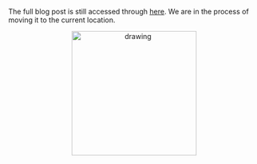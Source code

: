 The full blog post is still accessed through [here](https://www.1onepsilon.com/single-post/2017/06/02/Do-you-pay-99-cents-or-1-dollar). We are in the process of moving it to the current location.

<center>
 <img class = "blog-inline-image" src="https://es-app.com/assets/j8asd3.png" alt="drawing" width="250px"/>
</center> 